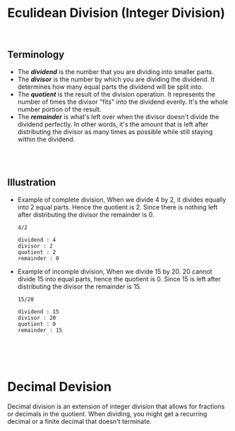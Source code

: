 # Eculidean Division (Integer Division)

<br>

## Terminology

- The **_dividend_** is the number that you are dividing into smaller parts.
- The **_divisor_** is the number by which you are dividing the dividend. It determines how many equal parts the dividend will be split into.
- The **_quotient_** is the result of the division operation. It represents the number of times the divisor "fits" into the dividend evenly. It's the whole number portion of the result.
- The **_remainder_** is what's left over when the divisor doesn't divide the dividend perfectly. In other words, it's the amount that is left after distributing the divisor as many times as possible while still staying within the dividend.

<br>
<br>

## Illustration

- Example of complete division, When we divide 4 by 2, it divides equally into 2 equal parts. Hence the quotient is 2. Since there is nothing left after distributing the divisor the remainder is 0.

  ```
  4/2

  dividend : 4
  divisor : 2
  quotient : 2
  remainder : 0
  ```

- Example of incomple division, When we divide 15 by 20. 20 cannot divide 15 into equal parts, hence the quotient is 0. Since 15 is left after distributing the divisor the remainder is 15.

  ```
  15/20

  dividend : 15
  divisor : 20
  quotient : 0
  remainder : 15
  ```

<br>
<br>
<br>

# Decimal Devision

Decimal division is an extension of integer division that allows for fractions or decimals in the quotient. When dividing, you might get a recurring decimal or a finite decimal that doesn't terminate.
